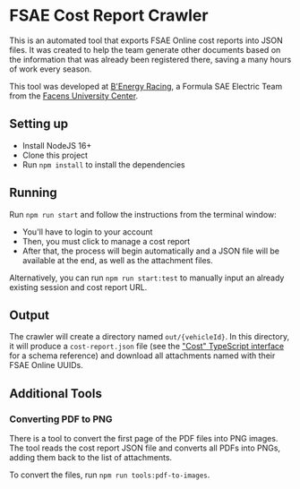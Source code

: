 # FSAE Cost Report Crawler

This is an automated tool that exports FSAE Online cost reports into JSON files. It was created to help the team generate other documents based on the information that was already been registered there, saving a many hours of work every season.

This tool was developed at [B'Energy Racing](https://benergyracing.com.br), a Formula SAE Electric Team from the [Facens University Center](https://facens.br).

## Setting up

- Install NodeJS 16+
- Clone this project
- Run `npm install` to install the dependencies

## Running

Run `npm run start` and follow the instructions from the terminal window:
- You'll have to login to your account
- Then, you must click to manage a cost report
- After that, the process will begin automatically and a JSON file will be available at the end, as well as the attachment files.

Alternatively, you can run `npm run start:test` to manually input an already existing session and cost report URL.

## Output

The crawler will create a directory named `out/{vehicleId}`.
In this directory, it will produce a `cost-report.json` file (see the ["Cost" TypeScript interface](https://github.com/BenergyRacing/fsae-cost-report-crawler/tree/main/src/models) for a schema reference) and download all attachments named with their FSAE Online UUIDs. 

## Additional Tools

### Converting PDF to PNG

There is a tool to convert the first page of the PDF files into PNG images.
The tool reads the cost report JSON file and converts all PDFs into PNGs, adding them back to the list of attachments.

To convert the files, run `npm run tools:pdf-to-images`.
